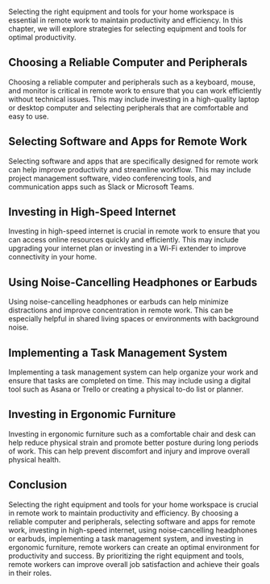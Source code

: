 
Selecting the right equipment and tools for your home workspace is essential in remote work to maintain productivity and efficiency. In this chapter, we will explore strategies for selecting equipment and tools for optimal productivity.

Choosing a Reliable Computer and Peripherals
-------------------------------------------------------

Choosing a reliable computer and peripherals such as a keyboard, mouse, and monitor is critical in remote work to ensure that you can work efficiently without technical issues. This may include investing in a high-quality laptop or desktop computer and selecting peripherals that are comfortable and easy to use.

Selecting Software and Apps for Remote Work
------------------------------------------------------

Selecting software and apps that are specifically designed for remote work can help improve productivity and streamline workflow. This may include project management software, video conferencing tools, and communication apps such as Slack or Microsoft Teams.

Investing in High-Speed Internet
-------------------------------------------

Investing in high-speed internet is crucial in remote work to ensure that you can access online resources quickly and efficiently. This may include upgrading your internet plan or investing in a Wi-Fi extender to improve connectivity in your home.

Using Noise-Cancelling Headphones or Earbuds
-------------------------------------------------------

Using noise-cancelling headphones or earbuds can help minimize distractions and improve concentration in remote work. This can be especially helpful in shared living spaces or environments with background noise.

Implementing a Task Management System
------------------------------------------------

Implementing a task management system can help organize your work and ensure that tasks are completed on time. This may include using a digital tool such as Asana or Trello or creating a physical to-do list or planner.

Investing in Ergonomic Furniture
-------------------------------------------

Investing in ergonomic furniture such as a comfortable chair and desk can help reduce physical strain and promote better posture during long periods of work. This can help prevent discomfort and injury and improve overall physical health.

Conclusion
----------

Selecting the right equipment and tools for your home workspace is crucial in remote work to maintain productivity and efficiency. By choosing a reliable computer and peripherals, selecting software and apps for remote work, investing in high-speed internet, using noise-cancelling headphones or earbuds, implementing a task management system, and investing in ergonomic furniture, remote workers can create an optimal environment for productivity and success. By prioritizing the right equipment and tools, remote workers can improve overall job satisfaction and achieve their goals in their roles.
